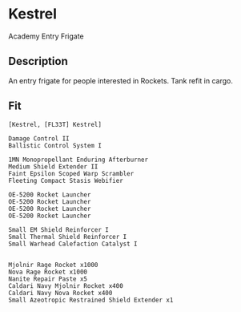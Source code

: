 # Kestrel

Academy Entry Frigate

## Description

An entry frigate for people interested in Rockets. Tank refit in cargo.

## Fit

```
[Kestrel, [FL33T] Kestrel]

Damage Control II
Ballistic Control System I

1MN Monopropellant Enduring Afterburner
Medium Shield Extender II
Faint Epsilon Scoped Warp Scrambler
Fleeting Compact Stasis Webifier

OE-5200 Rocket Launcher
OE-5200 Rocket Launcher
OE-5200 Rocket Launcher
OE-5200 Rocket Launcher

Small EM Shield Reinforcer I
Small Thermal Shield Reinforcer I
Small Warhead Calefaction Catalyst I


Mjolnir Rage Rocket x1000
Nova Rage Rocket x1000
Nanite Repair Paste x5
Caldari Navy Mjolnir Rocket x400
Caldari Navy Nova Rocket x400
Small Azeotropic Restrained Shield Extender x1
```